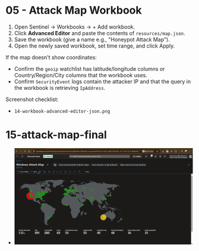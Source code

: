 # 05 - Attack Map Workbook

1. Open Sentinel → Workbooks → + Add workbook.
2. Click **Advanced Editor** and paste the contents of `resources/map.json`.
3. Save the workbook (give a name e.g., "Honeypot Attack Map").
4. Open the newly saved workbook, set time range, and click Apply.

If the map doesn't show coordinates:
- Confirm the `geoip` watchlist has latitude/longitude columns or Country/Region/City columns that the workbook uses.
- Confirm `SecurityEvent` logs contain the attacker IP and that the query in the workbook is retrieving `IpAddress`.

Screenshot checklist:
- `14-workbook-advanced-editor-json.png`
# 15-attack-map-final
- <p align="center">
  <img src="https://github.com/xAHIINX00/honeypot-cloud-lab-azure/blob/21db1a23507c21e472c7356ce3d1af046bf956b4/Attack-Map.png"/>
</p>
